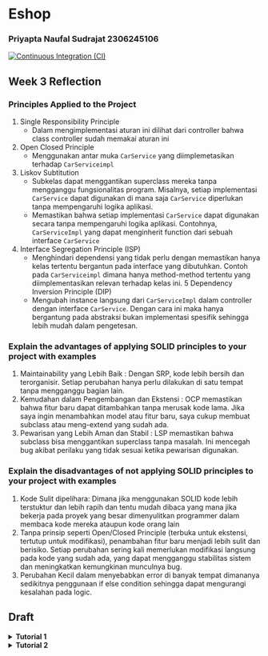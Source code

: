 # Eshop
### Priyapta Naufal Sudrajat 2306245106
[![Continuous Integration (CI)](https://github.com/Priyapta/eshop/actions/workflows/ci.yml/badge.svg)](https://github.com/Priyapta/eshop/actions/workflows/ci.yml)

## Week 3 Reflection
### Principles Applied to the Project
1. Single Responsibility Principle 
    - Dalam mengimplementasi aturan ini dilihat dari controller bahwa class controller sudah memakai aturan ini
2. Open Closed Principle 
    - Menggunakan antar muka `CarService` yang diimplemetasikan terhadap `CarServiceimpl`
3. Liskov Subtitution
    - Subkelas dapat menggantikan superclass mereka tanpa mengganggu fungsionalitas program. Misalnya, setiap implementasi `CarService` dapat digunakan di mana saja `CarService` diperlukan tanpa mempengaruhi logika aplikasi.
    - Memastikan bahwa setiap implementasi `CarService` dapat digunakan secara  tanpa mempengaruhi logika aplikasi. Contohnya, `CarServiceImpl` yang dapat menginherit function dari sebuah interface `CarService`
4. Interface Segregation Principle (ISP)
    - Menghindari dependensi yang tidak perlu dengan memastikan hanya kelas tertentu bergantun pada interface yang dibutuhkan. Contoh pada `CarServiceimpl` dimana hanya method-method tertentu yang diimplementasikan relevan terhadap kelas ini.
5  Dependency Inversion Principle (DIP)
    - Mengubah instance langsung dari `CarServiceImpl` dalam controller dengan interface `CarService`. Dengan cara ini maka hanya bergantung pada abstraksi bukan implementasi spesifik sehingga lebih mudah dalam pengetesan.
### Explain the advantages of applying SOLID principles to your project with examples
1. Maintainability yang Lebih Baik : Dengan SRP, kode lebih bersih dan terorganisir. Setiap perubahan hanya perlu dilakukan di satu tempat tanpa mengganggu bagian lain.
2. Kemudahan dalam Pengembangan dan Ekstensi : OCP memastikan bahwa fitur baru dapat ditambahkan tanpa merusak kode lama. Jika saya ingin menambahkan model atau fitur baru, saya cukup membuat subclass atau meng-extend yang sudah ada.
3. Pewarisan yang Lebih Aman dan Stabil : LSP memastikan bahwa subclass bisa menggantikan superclass tanpa masalah. Ini mencegah bug akibat perilaku yang tidak sesuai ketika pewarisan digunakan.
### Explain the disadvantages of not applying SOLID principles to your project with examples
1. Kode Sulit dipelihara: Dimana jika menggunakan SOLID kode lebih terstuktur dan lebih rapih dan tentu mudah dibaca yang mana jika bekerja pada proyek yang besar dimenyulitkan programmer dalam membaca kode mereka ataupun kode orang lain
2. Tanpa prinsip seperti Open/Closed Principle (terbuka untuk ekstensi, tertutup untuk modifikasi), penambahan fitur baru menjadi lebih sulit dan berisiko. Setiap perubahan sering kali memerlukan modifikasi langsung pada kode yang sudah ada, yang dapat mengganggu stabilitas sistem dan meningkatkan kemungkinan munculnya bug.
3. Perubahan Kecil dalam menyebabkan error di banyak tempat dimananya sedikitnya penggunaan if else condition sehingga dapat mengurangi kesalahan pada logic.

## Draft
<details>
<summary><strong>Tutorial 1</strong></summary>
  
## Reflection 1

- Untuk membuat sebuah clean code tentu harus teliti dalam membaca code dan melihat ulang ke codingan apakah dari penamaan fungsi dan variabel sudah benar.
Biasanya yang sangat terlihat dalam memakai  function karena dengan penggunaan function terlihat jelas apakah nama dari function kita sudah benar atau belum dalam memenuhi aturan clean code

## Reflection 2

- Yang saya rasakan cukup frustasi dalam membuat uni test dan cukup senang karena tidak ada erorr dalam menjalankan unit test
- Dalam membuat unit test tidak ada batasan mungkin hanya membuat edge case saja sehingga program dapat berjalan di beberapa kondisi berbeda
- Dalam mememastikan apakah unit test sudah cukup dengan kode coverage dapat melihat bagian kode mana yang telah diuji,selain itu
  dapat testing edge case untuk memperkirakan kasus yang tidak biasa atau ekstrem dalam kondisi tertentu
### Apakah 100% code coverage berarti tidak ada bug 
- tidak meskipun kode coverage 100% masih ada skenario yang dapat menyebabkan bug mungkin di unit test tidak mencakup semua skenario error
  dan kemungkinan ada bug saat integrasi dengan komponen lain sehingga masih ada faktor external yang lain. Untuk memastikan tidak ada error harus dipastikan apakah unit test yang diberikan sudah mencakup edge case dan test integrasi yang diperlukan

### After writing the CreateProductFunctionalTest.java

- Mengulang kode yang sama dalam functional test dapat menurunkan kualitas kode dengan meningkatkan redundansi, mengurangi keterbacaan, serta memperumit pemeliharaan. Selain itu, hal ini juga melanggar prinsip Don't Repeat Yourself (DRY). Untuk menjaga kebersihan kode, kita dapat menggunakan pendekatan seperti membuat superclass abstrak yang menangani setup umum dalam pengujian. Dengan cara ini, duplikasi kode dapat dikurangi sehingga kode tetap terstruktur, mudah dibaca, dan lebih mudah dipelihara.

</details>

<details> 

<summary><strong>Tutorial 2</strong></summary>

## Week 2 Reflection
### Reflection 1

Terkait improvement code quality:
1. Menambah protect Branches dimana saya harus mereview code sebelum di merge ke main dan Menghindari force delete terhadap master branch saya
2. Menambahkan workflow berupa dependency update tool (Dependabot) untuk mendeteksi dependencies yang out-of-date.

Saya telah menerapkan CI/CD menggunakan GitHub Actions dan Koyeb, yang memenuhi definisi Continuous Integration dan Continuous Deployment.

- Continuous Integration: Build dan testing otomatis menggunaka OSSF Scorecard, PMD, dan JaCoCo (Unit Test).
- Continuous Deployment: Deployment otomatis ke Koyeb setiap push ke master, dengan Dockerfile untuk fleksibilitas lingkungan deployment.


</details>


